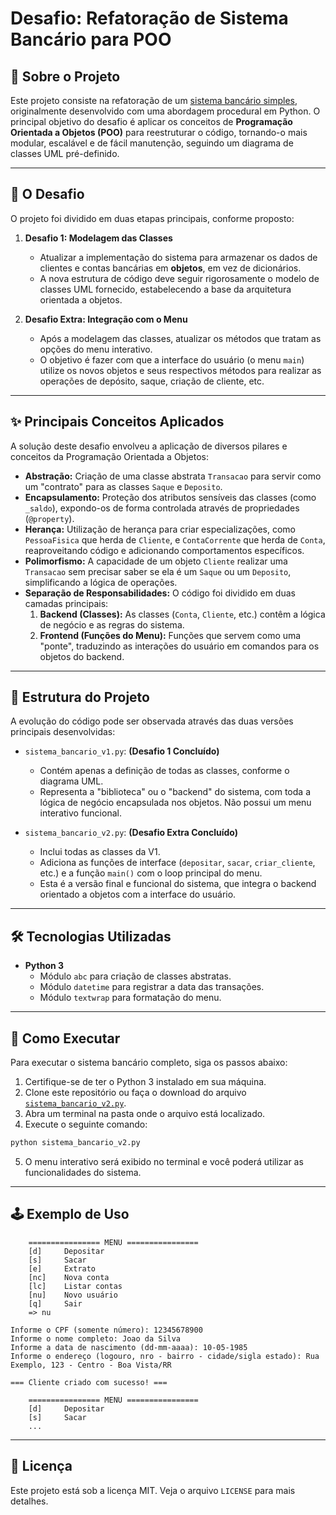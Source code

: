 # Desafio: Refatoração de Sistema Bancário para POO

## 📖 Sobre o Projeto

Este projeto consiste na refatoração de um [sistema bancário simples](https://github.com/oMaestro174/otimizando-sistema-bancario-com-funcoes-em-python.git), originalmente desenvolvido com uma abordagem procedural em Python. O principal objetivo do desafio é aplicar os conceitos de **Programação Orientada a Objetos (POO)** para reestruturar o código, tornando-o mais modular, escalável e de fácil manutenção, seguindo um diagrama de classes UML pré-definido.

-----

## 🎯 O Desafio

O projeto foi dividido em duas etapas principais, conforme proposto:

1.  **Desafio 1: Modelagem das Classes**

      - Atualizar a implementação do sistema para armazenar os dados de clientes e contas bancárias em **objetos**, em vez de dicionários.
      - A nova estrutura de código deve seguir rigorosamente o modelo de classes UML fornecido, estabelecendo a base da arquitetura orientada a objetos.

2.  **Desafio Extra: Integração com o Menu**

      - Após a modelagem das classes, atualizar os métodos que tratam as opções do menu interativo.
      - O objetivo é fazer com que a interface do usuário (o menu `main`) utilize os novos objetos e seus respectivos métodos para realizar as operações de depósito, saque, criação de cliente, etc.

-----

## ✨ Principais Conceitos Aplicados

A solução deste desafio envolveu a aplicação de diversos pilares e conceitos da Programação Orientada a Objetos:

  - **Abstração:** Criação de uma classe abstrata `Transacao` para servir como um "contrato" para as classes `Saque` e `Deposito`.
  - **Encapsulamento:** Proteção dos atributos sensíveis das classes (como `_saldo`), expondo-os de forma controlada através de propriedades (`@property`).
  - **Herança:** Utilização de herança para criar especializações, como `PessoaFisica` que herda de `Cliente`, e `ContaCorrente` que herda de `Conta`, reaproveitando código e adicionando comportamentos específicos.
  - **Polimorfismo:** A capacidade de um objeto `Cliente` realizar uma `Transacao` sem precisar saber se ela é um `Saque` ou um `Deposito`, simplificando a lógica de operações.
  - **Separação de Responsabilidades:** O código foi dividido em duas camadas principais:
    1.  **Backend (Classes):** As classes (`Conta`, `Cliente`, etc.) contêm a lógica de negócio e as regras do sistema.
    2.  **Frontend (Funções do Menu):** Funções que servem como uma "ponte", traduzindo as interações do usuário em comandos para os objetos do backend.

-----

## 📂 Estrutura do Projeto

A evolução do código pode ser observada através das duas versões principais desenvolvidas:

  - `sistema_bancario_v1.py`: **(Desafio 1 Concluído)**

      - Contém apenas a definição de todas as classes, conforme o diagrama UML.
      - Representa a "biblioteca" ou o "backend" do sistema, com toda a lógica de negócio encapsulada nos objetos. Não possui um menu interativo funcional.

  - `sistema_bancario_v2.py`: **(Desafio Extra Concluído)**

      - Inclui todas as classes da V1.
      - Adiciona as funções de interface (`depositar`, `sacar`, `criar_cliente`, etc.) e a função `main()` com o loop principal do menu.
      - Esta é a versão final e funcional do sistema, que integra o backend orientado a objetos com a interface do usuário.

-----

## 🛠️ Tecnologias Utilizadas

  - **Python 3**
      - Módulo `abc` para criação de classes abstratas.
      - Módulo `datetime` para registrar a data das transações.
      - Módulo `textwrap` para formatação do menu.

-----

## 🚀 Como Executar

Para executar o sistema bancário completo, siga os passos abaixo:

1.  Certifique-se de ter o Python 3 instalado em sua máquina.
2.  Clone este repositório ou faça o download do arquivo [`sistema_bancario_v2.py`](sistema_bancario_v2.py).
3.  Abra um terminal na pasta onde o arquivo está localizado.
4.  Execute o seguinte comando:

<!-- end list -->

```bash
python sistema_bancario_v2.py
```

5.  O menu interativo será exibido no terminal e você poderá utilizar as funcionalidades do sistema.

-----

## 🕹️ Exemplo de Uso

```
    ================ MENU ================
    [d]     Depositar
    [s]     Sacar
    [e]     Extrato
    [nc]    Nova conta
    [lc]    Listar contas
    [nu]    Novo usuário
    [q]     Sair
    => nu

Informe o CPF (somente número): 12345678900
Informe o nome completo: Joao da Silva
Informe a data de nascimento (dd-mm-aaaa): 10-05-1985
Informe o endereço (logouro, nro - bairro - cidade/sigla estado): Rua Exemplo, 123 - Centro - Boa Vista/RR

=== Cliente criado com sucesso! ===

    ================ MENU ================
    [d]     Depositar
    [s]     Sacar
    ...
```



-----

## 📄 Licença

Este projeto está sob a licença MIT. Veja o arquivo `LICENSE` para mais detalhes.
